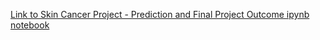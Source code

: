 [Link to Skin Cancer Project - Prediction and Final Project Outcome ipynb notebook](https://drive.google.com/file/d/1rcsmj6m_vA_o6USrnzHCDA1je_mYC82q/view?usp=sharing)
